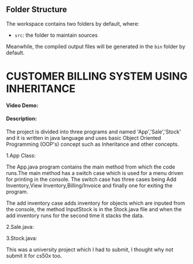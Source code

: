 ## Folder Structure

The workspace contains two folders by default, where:

- `src`: the folder to maintain sources

Meanwhile, the compiled output files will be generated in the `bin` folder by default.

# CUSTOMER BILLING SYSTEM USING INHERITANCE

#### Video Demo:
#### Description:

The project is divided into three programs and named 'App','Sale','Stock' and it is written in java language and uses basic Object Oriented Programming (OOP's) concept such as Inheritance and other concepts.

1.App Class:

   The App.java program contains the main method from which the code runs.The main method has a switch case which is used for a menu driven for printing in the console. The switch case has three cases being Add Inventory,View Inventory,Billing/Invoice and finally one for exiting the program.

   The add inventory case adds inventory for objects which are inputed from the console, the method InputStock is in the Stock.java file and when the add inventory runs for the second time it stacks the data.

2.Sale.java:

3.Stock.java:

This was a university project which I had to submit, I thought why not submit it for cs50x too.
